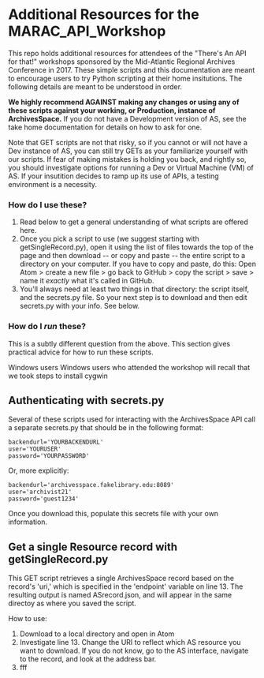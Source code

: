 # Additional Resources for the MARAC_API_Workshop
This repo holds additional resources for attendees of the "There's An API for that!" workshops sponsored by the Mid-Atlantic Regional Archives Conference in 2017. These simple scripts and this documentation are meant to encourage users to try Python scripting at their home insitutions. The following details are meant to be understood in order.

**We highly recommend AGAINST making any changes or using any of these scripts against your working, or Production, instance of ArchivesSpace.** If you do not have a Development version of AS, see the take home documentation for details on how to ask for one.

Note that GET scripts are not that risky, so if you cannot or will not have a Dev instance of AS, you can still try GETs as your familiarize yourself with our scripts. If fear of making mistakes is holding you back, and rightly so, you should investigate options for running a Dev or Virtual Machine (VM) of AS. If your insutition decides to ramp up its use of APIs, a testing environment is a necessity.

### How do I use these?
1. Read below to get a general understanding of what scripts are offered here.
2. Once you pick a script to use (we suggest starting with getSingleRecord.py), open it using the list of files towards the top of the page and then download -- or copy and paste -- the entire script to a directory on your computer. If you have to copy and paste, do this: Open Atom > create a new file > go back to GitHub > copy the script > save > name it *exactly* what it's called in GitHub.
3. You'll always need at least two things in that directory: the script itself, and the secrets.py file. So your next step is to download and then edit secrets.py with your info. See below.

### How do I _run_ these?
This is a subtly different question from the above. This section gives practical advice for how to run these scripts.

Windows users
Windows users who attended the workshop will recall that we took steps to install cygwin

## Authenticating with secrets.py
Several of these scripts used for interacting with the ArchivesSpace API call a separate secrets.py that should be in the following format:

```
backendurl='YOURBACKENDURL'
user='YOURUSER'
password='YOURPASSWORD'
```
Or, more explicitly:
```
backendurl='archivesspace.fakelibrary.edu:8089'
user='archivist21'
password='guest1234'
```
Once you download this, populate this secrets file with your own information.

## Get a single Resource record with getSingleRecord.py
This GET script retrieves a single ArchivesSpace record based on the record's 'uri,' which is specified in the 'endpoint' variable on line 13. The resulting output is named ASrecord.json, and will appear in the same directoy as where you saved the script.

How to use:
1. Download to a local directory and open in Atom
2. Investigate line 13. Change the URI to reflect which AS resource you want to download. If you do not know, go to the AS interface, navigate to the record, and look at the address bar.
3. fff
